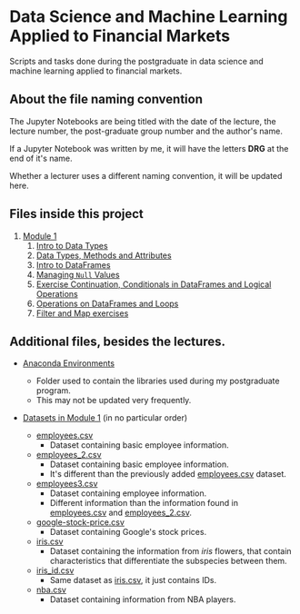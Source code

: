 # Data Science and Machine Learning Applied to Financial Markets

Scripts and tasks done during the postgraduate in data science and machine learning applied to financial markets.

## About the file naming convention

The Jupyter Notebooks are being titled with the date of the lecture, the lecture number, the post-graduate group number and the author's name.

If a Jupyter Notebook was written by me, it will have the letters **DRG** at the end of it's name.

Whether a lecturer uses a different naming convention, it will be updated here.

## Files inside this project

1. [Module 1](./Modulo-1/)
   1. [Intro to Data Types](./Module-1/07_Nov_2022_lec_01_M1G6P_DRG.ipynb)
   2. [Data Types, Methods and Attributes](./Module-1/09_Nov_2022_lec_02_M1G6P_DRG.ipynb)
   3. [Intro to DataFrames](./Module-1/14_Nov_2022_lec_03_M1G6P_DRG.ipynb)
   4. [Managing `Null` Values](./Module-1/16_Nov_2022_lec_04_M1G6P_DRG.ipynb)
   5. [Exercise Continuation, Conditionals in DataFrames and Logical Operations](./Module-1/23_Nov_2022_lec_05_M1G6P_DRG.ipynb)
   6. [Operations on DataFrames and Loops](./Module-1/28_Nov_2022_lec_06_M1G6P_DRG.ipynb)
   7. [Filter and Map exercises](./Module-1/30_Nov_2022_lec_07_M1G6P_DRG.ipynb)

## Additional files, besides the lectures.

- [Anaconda Environments](./Anaconda%20Environments/)

  - Folder used to contain the libraries used during my postgraduate program.
  - This may not be updated very frequently.

- [Datasets in Module 1](./Module-1/Datasets/) (in no particular order)

  - [employees.csv](./Module-1/Datasets/employees.csv)
    - Dataset containing basic employee information.
  - [employees_2.csv](./Module-1/Datasets/employees_2.csv)
    - Dataset containing basic employee information.
    - It's different than the previously added [employees.csv](./Module-1/Datasets/employees.csv) dataset.
  - [employees3.csv](./Module-1/Datasets/employees_3.csv)
    - Dataset containing employee information.
    - Different information than the information found in [employees.csv](./Module-1/Datasets/employees.csv) and [employees_2.csv](./Module-1/Datasets/employees_2.csv).
  - [google-stock-price.csv](./Module-1/Datasets/google_stock_price.csv)
    - Dataset containing Google's stock prices.
  - [iris.csv](./Module-1/Datasets/iris.csv)
    - Dataset containing the information from _iris_ flowers, that contain characteristics that differentiate the subspecies between them.
  - [iris_id.csv](./Module-1/Datasets/iris_id.csv)
    - Same dataset as [iris.csv](./Module-1/Datasets/iris.csv), it just contains IDs.
  - [nba.csv](./Module-1/Datasets/nba.csv)
    - Dataset containing information from NBA players.
